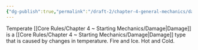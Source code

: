 ```yaml
---
{"dg-publish":true,"permalink":"/draft-2/chapter-4-general-mechanics/damage-types/temperate/"}
---
```


Temperate [[Core Rules/Chapter 4 ~ Starting Mechanics/Damage\|Damage]] is a [[Core Rules/Chapter 4 ~ Starting Mechanics/Damage\|Damage]] type that is caused by changes in temperature. Fire and Ice. Hot and Cold.